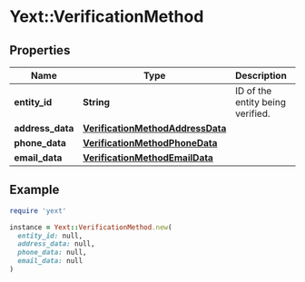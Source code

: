 # Yext::VerificationMethod

## Properties

| Name | Type | Description | Notes |
| ---- | ---- | ----------- | ----- |
| **entity_id** | **String** | ID of the entity being verified. | [optional] |
| **address_data** | [**VerificationMethodAddressData**](VerificationMethodAddressData.md) |  | [optional] |
| **phone_data** | [**VerificationMethodPhoneData**](VerificationMethodPhoneData.md) |  | [optional] |
| **email_data** | [**VerificationMethodEmailData**](VerificationMethodEmailData.md) |  | [optional] |

## Example

```ruby
require 'yext'

instance = Yext::VerificationMethod.new(
  entity_id: null,
  address_data: null,
  phone_data: null,
  email_data: null
)
```

